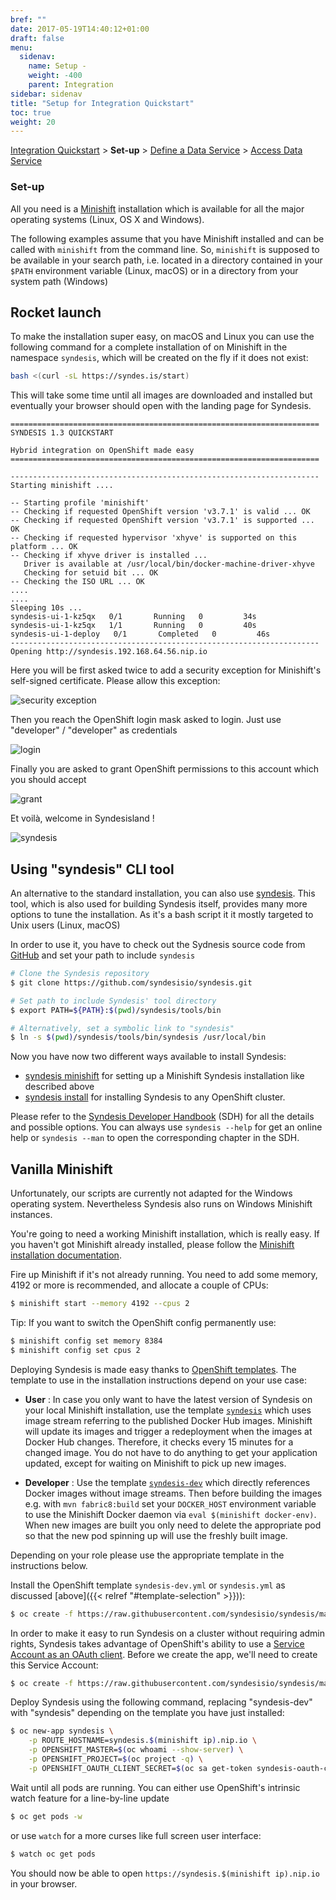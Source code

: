 ```yaml
---
bref: ""
date: 2017-05-19T14:40:12+01:00
draft: false
menu:
  sidenav:
    name: Setup -
    weight: -400
    parent: Integration
sidebar: sidenav
title: "Setup for Integration Quickstart"
toc: true
weight: 20
---
```


[Integration Quickstart](..) > **Set-up** > [Define a Data Service](../define-data-service) > [Access Data Service](../access-data-service)

### Set-up

All you need is a [Minishift](https://www.openshift.org/minishift/) installation which is available for all the  major operating systems (Linux, OS X and Windows).

The following examples assume that you have Minishift installed and can be called with `minishift` from the command line. So, `minishift` is supposed to be available in your search path, i.e. located in a directory contained in your `$PATH` environment variable (Linux, macOS) or in a directory from your system path (Windows)


## Rocket launch

To make the installation super easy, on macOS and Linux you can use the following command for a complete installation of  on Minishift in the namespace `syndesis`, which will be created on the fly if it does not exist:

```bash
bash <(curl -sL https://syndes.is/start)
```

This will take some time until all images are downloaded and installed but eventually your browser should open with the landing page for Syndesis.

```
=====================================================================
SYNDESIS 1.3 QUICKSTART

Hybrid integration on OpenShift made easy
=====================================================================

---------------------------------------------------------------------
Starting minishift ....

-- Starting profile 'minishift'
-- Checking if requested OpenShift version 'v3.7.1' is valid ... OK
-- Checking if requested OpenShift version 'v3.7.1' is supported ... OK
-- Checking if requested hypervisor 'xhyve' is supported on this platform ... OK
-- Checking if xhyve driver is installed ...
   Driver is available at /usr/local/bin/docker-machine-driver-xhyve
   Checking for setuid bit ... OK
-- Checking the ISO URL ... OK
....
....
Sleeping 10s ...
syndesis-ui-1-kz5qx   0/1       Running   0         34s
syndesis-ui-1-kz5qx   1/1       Running   0         40s
syndesis-ui-1-deploy   0/1       Completed   0         46s
---------------------------------------------------------------------
Opening http://syndesis.192.168.64.56.nip.io
```

Here you will be first asked twice to add a security exception for Minishift's self-signed certificate. Please allow this exception:

![security exception](../images/security_exception.png)

Then you reach the OpenShift login mask asked to login. Just use "developer" / "developer" as credentials

![login](../images/login.png)

Finally you are asked to grant OpenShift permissions to this account which you should accept

![grant](../images/grant.png)

Et voilà, welcome in Syndesisland !

![syndesis](../images/landing_page.png)


## Using "syndesis" CLI tool

An alternative to the standard installation, you can also use [syndesis](https://doc.syndesis.io/#syndesis).
This tool, which is also used for building Syndesis itself, provides many more options to tune the installation.
As it's a bash script it it mostly targeted to Unix users (Linux, macOS)

In order to use it, you have to check out the Sydnesis source code from [GitHub](https://github.com/syndesisio/syndesis) and set your path to include `syndesis`

```bash
# Clone the Syndesis repository
$ git clone https://github.com/syndesisio/syndesis.git

# Set path to include Syndesis' tool directory
$ export PATH=${PATH}:$(pwd)/syndesis/tools/bin

# Alternatively, set a symbolic link to "syndesis"
$ ln -s $(pwd)/syndesis/tools/bin/syndesis /usr/local/bin
```

Now you have now two different ways available to install Syndesis:

* [syndesis minishift](https://doc.syndesis.io/#syndesis-minishift) for setting up a Minishift Syndesis installation like described above
* [syndesis install](https://doc.syndesis.io/#syndesis-install) for installing Syndesis to any OpenShift cluster.

Please refer to the [Syndesis Developer Handbook](https://doc.syndesis.io/#syndesis) (SDH) for all the details and possible options. You can always use `syndesis --help` for get an online help or `syndesis --man` to open the corresponding chapter in the SDH.

## Vanilla Minishift

Unfortunately, our scripts are currently not adapted for the Windows operating system.
Nevertheless Syndesis also runs on Windows Minishift instances.

You're going to need a working Minishift installation, which is really easy. If you haven't got Minishift already installed, please follow the [Minishift installation documentation](https://docs.openshift.org/latest/minishift/getting-started/installing.html).

Fire up Minishift if it's not already running. You need to add some memory, 4192 or more is recommended, and allocate a couple of CPUs:

```bash
$ minishift start --memory 4192 --cpus 2
```

Tip: If you want to switch the OpenShift config permanently use:

```bash
$ minishift config set memory 8384
$ minishift config set cpus 2
```

Deploying Syndesis is made easy thanks to [OpenShift templates](https://docs.openshift.org/latest/dev_guide/templates.html). The template to use in the installation instructions depend on your use case:

* **User** : In case you only want to have the latest version of Syndesis on your local Minishift installation, use the template [`syndesis`](https://raw.githubusercontent.com/syndesisio/syndesis/master/app/deploy/syndesis.yml) which uses image stream referring to the published Docker Hub images. Minishift will update its images and trigger a redeployment when the images at Docker Hub changes. Therefore, it checks every 15 minutes for a changed image. You do not have to do anything to get your application updated, except for waiting on Minishift to pick up new images.

* **Developer** : Use the template [`syndesis-dev`](https://raw.githubusercontent.com/syndesisio/syndesis/master/install/syndesis-dev.yml) which directly references Docker images without image streams. Then before building the images e.g. with `mvn fabric8:build` set your `DOCKER_HOST` environment variable to use the Minishift Docker daemon via `eval $(minishift docker-env)`. When new images are built you only need to delete the appropriate pod so that the new pod spinning up will use the freshly built image.

Depending on your role please use the appropriate template in the instructions below.

Install the OpenShift template `syndesis-dev.yml` or `syndesis.yml` as discussed [above]({{< relref "#template-selection" >}})):

```bash
$ oc create -f https://raw.githubusercontent.com/syndesisio/syndesis/master/install/syndesis.yml
```

In order to make it easy to run Syndesis on a cluster without requiring admin rights, Syndesis takes advantage of OpenShift's ability to use a [Service Account as an OAuth client](https://docs.openshift.org/latest/architecture/additional_concepts/authentication.html#service-accounts-as-oauth-clients). Before we create the app, we'll need to create this Service Account:

```bash
$ oc create -f https://raw.githubusercontent.com/syndesisio/syndesis/master/install/support/serviceaccount-as-oauthclient-restricted.yml
```

Deploy Syndesis using the following command, replacing "syndesis-dev" with "syndesis" depending on the template
you have just installed:

```bash
$ oc new-app syndesis \
    -p ROUTE_HOSTNAME=syndesis.$(minishift ip).nip.io \
    -p OPENSHIFT_MASTER=$(oc whoami --show-server) \
    -p OPENSHIFT_PROJECT=$(oc project -q) \
    -p OPENSHIFT_OAUTH_CLIENT_SECRET=$(oc sa get-token syndesis-oauth-client)
```

Wait until all pods are running. You can either use OpenShift's intrinsic watch feature for a line-by-line update

```bash
$ oc get pods -w
```

or use `watch` for a more curses like full screen user interface:

```bash
$ watch oc get pods
```

You should now be able to open `https://syndesis.$(minishift ip).nip.io` in your browser.

